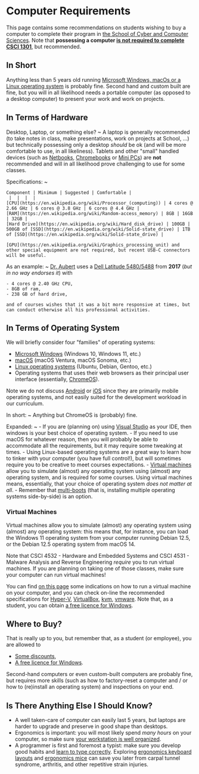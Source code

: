 #  Computer Requirements

This page contains some recommendations on students wishing to buy a computer to complete their program in [the School of Cyber and Computer Sciences](https://www.augusta.edu/ccs/).
Note that **possessing a computer [is not required to complete CSCI 1301](https://csci-1301.github.io/software_install.html#accessing-an-ide-1)**, but recommended.

## In Short

Anything less than 5 years old running [Microsoft Windows, macOs or a Linux operating system](#in-terms-of-operating-system) is probably fine.
Second hand and custom built are fine, but you will in all likelihood needs a portable computer (as opposed to a desktop computer) to present your work and work on projects.

## In Terms of Hardware

Desktop, Laptop, or something else?
~ 
    A laptop is generally recommended (to take notes in class, make presentations, work on projects at School, …) but technically possessing only a desktop _should_ be ok (and will be more comfortable to use, in all likeliness).
    Tablets and other "small" handled devices (such as [Netbooks](https://en.wikipedia.org/wiki/Netbook), [Chromebooks](https://en.wikipedia.org/wiki/Chromebook) or [Mini PCs](https://en.wikipedia.org/wiki/Mini_PC)) are **not** recommended and will in all likelihood prove challenging to use for some classes.

Specifications:
~ 

    Component | Minimum | Suggested | Comfortable |
     |  |  |  |
    [CPU](https://en.wikipedia.org/wiki/Processor_(computing)) | 4 cores @ 2.66 GHz | 6 cores @ 3.8 GHz | 6 cores @ 4.4 GHz |
    [RAM](https://en.wikipedia.org/wiki/Random-access_memory) | 8GB | 16GB | 32GB | 
    [Hard Drive](https://en.wikipedia.org/wiki/Hard_disk_drive) | 100GB | 500GB of [SSD](https://en.wikipedia.org/wiki/Solid-state_drive) | 1TB of [SSD](https://en.wikipedia.org/wiki/Solid-state_drive) | 
    
    [GPU](https://en.wikipedia.org/wiki/Graphics_processing_unit) and other special equipment are not required, but recent USB-C connectors will be useful.

As an example:
~ 
    [Dr. Aubert](https://spots.augusta.edu/caubert/) uses a [Dell Latitude 5480/5488](https://www.dell.com/support/home/en-us/product-support/product/latitude-14-5480-laptop/docs) from **2017** (_but in no way endorses it_) with 

    - 4 cores @ 2.40 GHz CPU,
    - 8GB of ram,
    - 238 GB of hard drive,

    and of courses wishes that it was a bit more responsive at times, but can conduct otherwise all his professional activities.


## In Terms of Operating System

We will briefly consider four "families" of operating systems:

- [Microsoft Windows](https://en.wikipedia.org/wiki/Microsoft_Windows) (Windows 10, Windows 11, etc.)
- [macOS](https://en.wikipedia.org/wiki/MacOS) (macOS Ventura, macOS Sonoma, etc.)
- [Linux operating systems](https://en.wikipedia.org/wiki/Linux) (Ubuntu, Debian, Gentoo, etc.)
- Operating systems that uses their web browsers as their principal user interface (essentially, [ChromeOS](https://en.wikipedia.org/wiki/ChromeOS)).

Note we do not discuss [Android](https://en.wikipedia.org/wiki/Android_(operating_system)) or [iOS](https://en.wikipedia.org/wiki/IOS) since they are primarily mobile operating systems, and not easily suited for the development workload in our curriculum.

In short: 
~ 
    Anything but ChromeOS is (probably) fine. 

Expanded:
~ 
    - If you are (planning on) using [Visual Studio](https://visualstudio.microsoft.com/) as your IDE, then windows is your best choice of operating system.
    - If you need to use macOS for whatever reason, then you will probably be able to accommodate all the requirements, but it may require some tweaking at times.
    - Using Linux-based operating systems are a great way to learn how to tinker with your computer (you have full control!), but will sometimes require you to be creative to meet courses expectations.
    - [Virtual machines](#virtual-machines) allow you to simulate (almost) any operating system using (almost) any operating system, and is required for some courses. Using virtual machines means, essentially, that your choice of operating system _does not matter at all_.
    - Remember that [multi-boots](https://en.wikipedia.org/wiki/Multi-booting) (that is, installing multiple operating systems side-by-side) is an option.

### Virtual Machines

Virtual machines allow you to simulate (almost) any operating system using (almost) any operating system: this means that, for instance, you can load the Windows 11 operating system from your computer running Debian 12.5, or the Debian 12.5 operating system from macOS 14.

Note that CSCI 4532 - Hardware and Embedded Systems and CSCI 4531 - Malware Analysis and Reverse Engineering _require_ you to run virtual machines. If you are planning on taking one of those classes, make sure your computer can run virtual machines!

You can find [on this page](software_install.html#installing-anything-anywhere) some indications on how to run a virtual machine on your computer, and you can check on-line the recommended specifications for [Hyper-V](https://learn.microsoft.com/en-us/virtualization/hyper-v-on-windows/reference/hyper-v-requirements), [VirtualBox](https://www.virtualbox.org/wiki/End-user_documentation), [kvm](https://www.linux-kvm.org/page/FAQ#What_do_I_need_to_use_KVM?), [vmware](https://www.vmware.com/products/workstation-player.html).
Note that, as a student, you can obtain [a free licence for Windows](https://portal.azure.com/?Microsoft_Azure_Education_correlationId=696fbf50-4829-476c-bfc8-09974888f850#view/Microsoft_Azure_Education/EducationMenuBlade/~/software).


## Where to Buy?

That is really up to you, but remember that, as a student (or employee), you are allowed to 

- [Some discounts](https://my.augusta.edu/discounts/electronics.php),
- [A free licence for Windows](https://portal.azure.com/?Microsoft_Azure_Education_correlationId=696fbf50-4829-476c-bfc8-09974888f850#view/Microsoft_Azure_Education/EducationMenuBlade/~/software).

Second-hand computers or even custom-built computers are probably fine, but requires more skills (such as how to factory-reset a computer and / or how to (re)install an operating system) and inspections on your end.

## Is There Anything Else I Should Know?

- A well taken-care of computer can easily last 5 years, but laptops are harder to upgrade and preserve in good shape than desktops.
- Ergonomics is important: you will most likely spend _many hours_ on your computer, so make sure [your workstation is well organized](https://www.wikihow.com/Set-Up-an-Ergonomically-Correct-Workstation).
- A programmer is first and foremost a typist: make sure you develop good habits and [learn to type correctly](https://www.wikihow.com/Type). Exploring [ergonomics keyboard layouts](https://en.wikipedia.org/wiki/Keyboard_layout#Other_Latin-script_keyboard_layouts) and [ergonomics mice](https://en.wikipedia.org/wiki/Computer_mouse#Ergonomic_mice) can save you later from carpal tunnel syndrome, arthritis, and other repetitive strain injuries.
